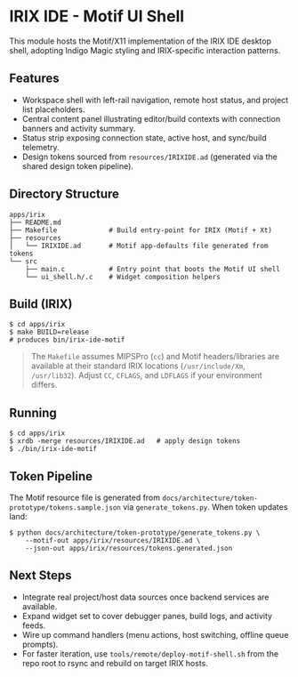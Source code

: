 # IRIX IDE - Motif UI Shell

This module hosts the Motif/X11 implementation of the IRIX IDE desktop shell, adopting Indigo Magic styling and IRIX-specific interaction patterns.

## Features
- Workspace shell with left-rail navigation, remote host status, and project list placeholders.
- Central content panel illustrating editor/build contexts with connection banners and activity summary.
- Status strip exposing connection state, active host, and sync/build telemetry.
- Design tokens sourced from `resources/IRIXIDE.ad` (generated via the shared design token pipeline).

## Directory Structure
```
apps/irix
├── README.md
├── Makefile             # Build entry-point for IRIX (Motif + Xt)
├── resources
│   └── IRIXIDE.ad       # Motif app-defaults file generated from tokens
└── src
    ├── main.c           # Entry point that boots the Motif UI shell
    └── ui_shell.h/.c    # Widget composition helpers
```

## Build (IRIX)
```
$ cd apps/irix
$ make BUILD=release
# produces bin/irix-ide-motif
```
> The `Makefile` assumes MIPSPro (`cc`) and Motif headers/libraries are available at their standard IRIX locations (`/usr/include/Xm`, `/usr/lib32`). Adjust `CC`, `CFLAGS`, and `LDFLAGS` if your environment differs.

## Running
```
$ cd apps/irix
$ xrdb -merge resources/IRIXIDE.ad   # apply design tokens
$ ./bin/irix-ide-motif
```

## Token Pipeline
The Motif resource file is generated from `docs/architecture/token-prototype/tokens.sample.json` via `generate_tokens.py`. When token updates land:
```
$ python docs/architecture/token-prototype/generate_tokens.py \
    --motif-out apps/irix/resources/IRIXIDE.ad \
    --json-out apps/irix/resources/tokens.generated.json
```

## Next Steps
- Integrate real project/host data sources once backend services are available.
- Expand widget set to cover debugger panes, build logs, and activity feeds.
- Wire up command handlers (menu actions, host switching, offline queue prompts).
- For faster iteration, use `tools/remote/deploy-motif-shell.sh` from the repo root to rsync and rebuild on target IRIX hosts.
